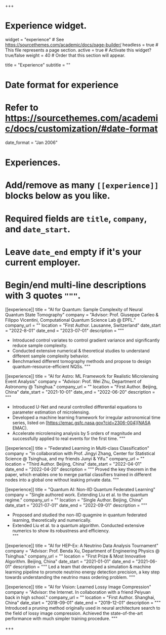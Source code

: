 +++
# Experience widget.
widget = "experience"  # See https://sourcethemes.com/academic/docs/page-builder/
headless = true  # This file represents a page section.
active = true  # Activate this widget? true/false
weight = 40  # Order that this section will appear.

title = "Experience"
subtitle = ""

# Date format for experience
#   Refer to https://sourcethemes.com/academic/docs/customization/#date-format
date_format = "Jan 2006"

# Experiences.
#   Add/remove as many `[[experience]]` blocks below as you like.
#   Required fields are `title`, `company`, and `date_start`.
#   Leave `date_end` empty if it's your current employer.
#   Begin/end multi-line descriptions with 3 quotes `"""`.

[[experience]]
  title = "AI for Quantum: Sample Complexity of Neural Quantum State Tomography"
  company = "Advisor: Prof. Giuseppe Carleo & Filippo Vicentini, Computational Quantum Science Lab @ EPFL."
  company_url = ""
  location = "First Author. Lausanne, Switzerland"
  date_start = "2022-8-01"
  date_end = "2023-07-01"
  description = """
  - Introduced control variates to control gradient variance and significantly reduce sample complexity.
  - Conducted extensive numerical & theoretical studies to understand different sample complexity behavior.
  - Benchmarked different tomography methods and propose to design quantum-resource-efficient NQSs.
  """

[[experience]]
  title = "AI for Astro: ML Framework for Realistic Microlensing Event Analysis"
  company = "Advisor: Prof. Wei Zhu, Department of Astronomy @ Tsinghua."
  company_url = ""
  location = "First Author. Beijing, China"
  date_start = "2021-10-01"
  date_end = "2022-06-20"
  description = """
  - Introduced U-Net and neural controlled differential equations to parameter estimation of microlensing. 
  - Developed a machine learning framework for irregular astronomical time series, listed on [https://emac.gsfc.nasa.gov?cid=2306-004](NASA EMAC).
  - Accelerate microlensing analysis by 5 orders of magnitude and successfully applied to real events for the first time.
  """

[[experience]]
  title = "Federated Learning in Multi-class Classification"
  company = "In collaboration with Prof. Jingyi Zhang, Center for Statistical Science @ Tsinghua, and my friends Junyi & Yifu."
  company_url = ""
  location = "Third Author. Beijing, China"
  date_start = "2022-04-01"
  date_end = "2022-04-20"
  description = """
  Proved the key theorem in the paper, which enables one to merge partial classifiers trained in different nodes into a global one without leaking private data.
  """

[[experience]]
  title = "Quantum AI: Non-IID Quantum Federated Learning"
  company = "Single authored work. Extending Liu et al. to the quantum regime."
  company_url = ""
  location = "Single Author. Beijing, China"
  date_start = "2021-07-01"
  date_end = "2022-09-01"
  description = """
  - Proposed and studied the non-IID quagmire in quantum federated learning, theoretically and numerically.
  - Extended Liu et al. to a quantum algorithm. Conducted extensive numerics to show its robustness and efficiency.  
  """

[[experience]]
  title = "AI for HEP-Ex: A Neutrino Data Analysis Tournament"
  company = "Advisor: Prof. Benda Xu, Department of Engineering Physics @ Tsinghua."
  company_url = ""
  location = "First Prize & Most Innovative Algorithm. Beijing, China"
  date_start = "2021-01-01"
  date_end = "2021-06-01"
  description = """
  Led a team that developed a simulation & machine learning pipeline to promote neutrino energy detection precision, a key step towards understanding the neutrino mass ordering problem.
  """

[[experience]]
  title = "AI for Vision: Learned Lossy Image Compression"
  company = "Advisor: the Internet. In collaboration with a friend Peiyuan back in high school."
  company_url = ""
  location = "First Author. Shanghai, China"
  date_start = "2018-09-01"
  date_end = "2019-12-01"
  description = """
  Introduced a pruning method originally used in neural architecture search to the field of lossy image compression. Achieved the state-of-the-art performance with much simpler training procedure.
  """

+++
